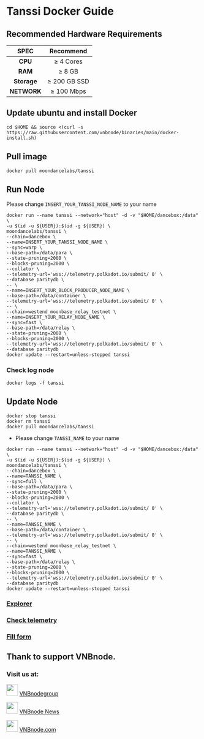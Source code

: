 # Tanssi Docker Guide

## Recommended Hardware Requirements 

|   SPEC	    |        Recommend          |
| :---------: | :-----------------------: |
|   **CPU**   |        ≥ 4 Cores          |
|   **RAM**   |        ≥ 8 GB             |
| **Storage** |        ≥ 200 GB SSD       |
| **NETWORK** |        ≥ 100 Mbps          |

## Update ubuntu and install Docker
```
cd $HOME && source <(curl -s https://raw.githubusercontent.com/vnbnode/binaries/main/docker-install.sh)
```
## Pull image
```
docker pull moondancelabs/tanssi
```
## Run Node
Please change `INSERT_YOUR_TANSSI_NODE_NAME` to your name

```
docker run --name tanssi --network="host" -d -v "$HOME/dancebox:/data" \
-u $(id -u ${USER}):$(id -g ${USER}) \
moondancelabs/tanssi \
--chain=dancebox \
--name=INSERT_YOUR_TANSSI_NODE_NAME \
--sync=warp \
--base-path=/data/para \
--state-pruning=2000 \
--blocks-pruning=2000 \
--collator \
--telemetry-url='wss://telemetry.polkadot.io/submit/ 0' \
--database paritydb \
-- \
--name=INSERT_YOUR_BLOCK_PRODUCER_NODE_NAME \
--base-path=/data/container \
--telemetry-url='wss://telemetry.polkadot.io/submit/ 0' \
-- \
--chain=westend_moonbase_relay_testnet \
--name=INSERT_YOUR_RELAY_NODE_NAME \
--sync=fast \
--base-path=/data/relay \
--state-pruning=2000 \
--blocks-pruning=2000 \
--telemetry-url='wss://telemetry.polkadot.io/submit/ 0' \
--database paritydb
docker update --restart=unless-stopped tanssi
```
### Check log node
```
docker logs -f tanssi
```
## Update Node
```
docker stop tanssi
docker rm tanssi
docker pull moondancelabs/tanssi
```
- Please change `TANSSI_NAME` to your name

```
docker run --name tanssi --network="host" -d -v "$HOME/dancebox:/data" \
-u $(id -u ${USER}):$(id -g ${USER}) \
moondancelabs/tanssi \
--chain=dancebox \
--name=TANSSI_NAME \
--sync=full \
--base-path=/data/para \
--state-pruning=2000 \
--blocks-pruning=2000 \
--collator \
--telemetry-url='wss://telemetry.polkadot.io/submit/ 0' \
--database paritydb \
-- \
--name=TANSSI_NAME \
--base-path=/data/container \
--telemetry-url='wss://telemetry.polkadot.io/submit/ 0' \
-- \
--chain=westend_moonbase_relay_testnet \
--name=TANSSI_NAME \
--sync=fast \
--base-path=/data/relay \
--state-pruning=2000 \
--blocks-pruning=2000 \
--telemetry-url='wss://telemetry.polkadot.io/submit/ 0' \
--database paritydb
docker update --restart=unless-stopped tanssi
```
### [Explorer](https://polkadot.js.org/apps/?rpc=wss://fraa-dancebox-rpc.a.dancebox.tanssi.network#/extrinsics)
### [Check telemetry](https://telemetry.polkadot.io/#list/0x27aafd88e5921f5d5c6aebcd728dacbbf5c2a37f63e2eda301f8e0def01c43ea)

### [Fill form](https://www.tanssi.network/block-producer-form)

## Thank to support VNBnode.
### Visit us at:

<img src="https://user-images.githubusercontent.com/50621007/183283867-56b4d69f-bc6e-4939-b00a-72aa019d1aea.png" width="30"/> <a href="https://t.me/VNBnodegroup" target="_blank">VNBnodegroup</a>

<img src="https://user-images.githubusercontent.com/50621007/183283867-56b4d69f-bc6e-4939-b00a-72aa019d1aea.png" width="30"/> <a href="https://t.me/Vnbnode" target="_blank">VNBnode News</a>

<img src="https://github.com/vnbnode/binaries/blob/main/Logo/VNBnode.jpg" width="30"/> <a href="https://VNBnode.com" target="_blank">VNBnode.com</a>

